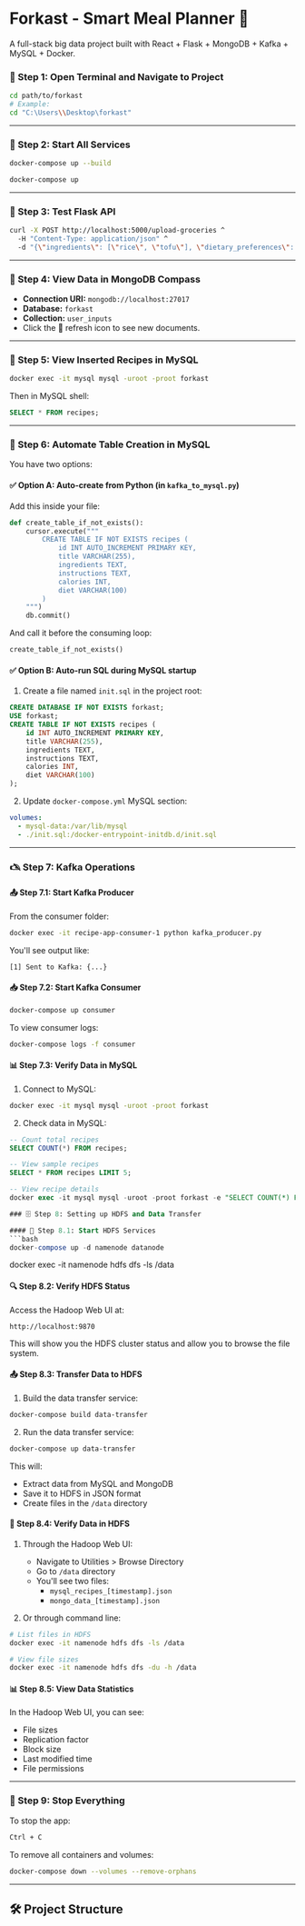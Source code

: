 
# Forkast - Smart Meal Planner 🍱

A full-stack big data project built with React + Flask + MongoDB + Kafka + MySQL + Docker.


### 📁 Step 1: Open Terminal and Navigate to Project

```bash
cd path/to/forkast
# Example:
cd "C:\Users\\Desktop\forkast"
```

---

### 🐳 Step 2: Start All Services

```bash
docker-compose up --build
```

```bash
docker-compose up
```

---

### 🧪 Step 3: Test Flask API
```bash
curl -X POST http://localhost:5000/upload-groceries ^
  -H "Content-Type: application/json" ^
  -d "{\"ingredients\": [\"rice\", \"tofu\"], \"dietary_preferences\": [\"vegan\"], \"budget\": 25}"
```

---

### 🤭 Step 4: View Data in MongoDB Compass
- **Connection URI:** `mongodb://localhost:27017`
- **Database:** `forkast`
- **Collection:** `user_inputs`
- Click the 🔄 refresh icon to see new documents.

---

### 📂 Step 5: View Inserted Recipes in MySQL
```bash
docker exec -it mysql mysql -uroot -proot forkast
```
Then in MySQL shell:
```sql
SELECT * FROM recipes;

```

---

### 🚒 Step 6: Automate Table Creation in MySQL

You have two options:

#### ✅ Option A: Auto-create from Python (in `kafka_to_mysql.py`)
Add this inside your file:
```python
def create_table_if_not_exists():
    cursor.execute("""
        CREATE TABLE IF NOT EXISTS recipes (
            id INT AUTO_INCREMENT PRIMARY KEY,
            title VARCHAR(255),
            ingredients TEXT,
            instructions TEXT,
            calories INT,
            diet VARCHAR(100)
        )
    """)
    db.commit()
```
And call it before the consuming loop:
```python
create_table_if_not_exists()
```

#### ✅ Option B: Auto-run SQL during MySQL startup
1. Create a file named `init.sql` in the project root:
```sql
CREATE DATABASE IF NOT EXISTS forkast;
USE forkast;
CREATE TABLE IF NOT EXISTS recipes (
    id INT AUTO_INCREMENT PRIMARY KEY,
    title VARCHAR(255),
    ingredients TEXT,
    instructions TEXT,
    calories INT,
    diet VARCHAR(100)
);
```

2. Update `docker-compose.yml` MySQL section:
```yaml
volumes:
  - mysql-data:/var/lib/mysql
  - ./init.sql:/docker-entrypoint-initdb.d/init.sql
```

---

### 🖎️ Step 7: Kafka Operations

#### 📤 Step 7.1: Start Kafka Producer
From the consumer folder:
```bash
docker exec -it recipe-app-consumer-1 python kafka_producer.py
```
You'll see output like:
```
[1] Sent to Kafka: {...}
```

#### 📥 Step 7.2: Start Kafka Consumer
```bash
docker-compose up consumer
```
To view consumer logs:
```bash
docker-compose logs -f consumer
```

#### 📊 Step 7.3: Verify Data in MySQL
1. Connect to MySQL:
```bash
docker exec -it mysql mysql -uroot -proot forkast
```

2. Check data in MySQL:
```sql
-- Count total recipes
SELECT COUNT(*) FROM recipes;

-- View sample recipes
SELECT * FROM recipes LIMIT 5;

-- View recipe details
docker exec -it mysql mysql -uroot -proot forkast -e "SELECT COUNT(*) FROM recipes; SELECT id, title FROM recipes ORDER BY id LIMIT 5;"

### 🗄️ Step 8: Setting up HDFS and Data Transfer

#### 🐘 Step 8.1: Start HDFS Services
```bash
docker-compose up -d namenode datanode
```


<!-- transfer data to HDFS -->

docker exec -it namenode hdfs dfs -ls /data


#### 🔍 Step 8.2: Verify HDFS Status
Access the Hadoop Web UI at:
```
http://localhost:9870
```
This will show you the HDFS cluster status and allow you to browse the file system.

#### 📤 Step 8.3: Transfer Data to HDFS
1. Build the data transfer service:
```bash
docker-compose build data-transfer
```

2. Run the data transfer service:
```bash
docker-compose up data-transfer
```

This will:
- Extract data from MySQL and MongoDB
- Save it to HDFS in JSON format
- Create files in the `/data` directory

#### 📂 Step 8.4: Verify Data in HDFS
1. Through the Hadoop Web UI:
   - Navigate to Utilities > Browse Directory
   - Go to `/data` directory
   - You'll see two files:
     - `mysql_recipes_[timestamp].json`
     - `mongo_data_[timestamp].json`

2. Or through command line:
```bash
# List files in HDFS
docker exec -it namenode hdfs dfs -ls /data

# View file sizes
docker exec -it namenode hdfs dfs -du -h /data
```

#### 📊 Step 8.5: View Data Statistics
In the Hadoop Web UI, you can see:
- File sizes
- Replication factor
- Block size
- Last modified time
- File permissions

---

### 🛑 Step 9: Stop Everything
To stop the app:
```bash
Ctrl + C
```
To remove all containers and volumes:
```bash
docker-compose down --volumes --remove-orphans
```

---

## 🛠️ Project Structure
